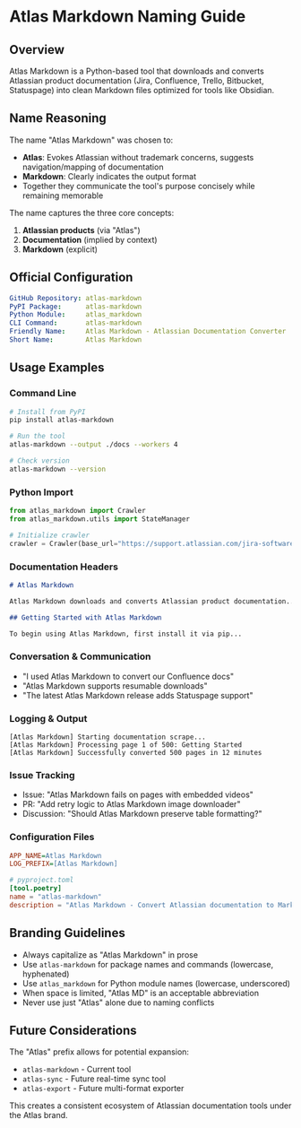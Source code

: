 # Atlas Markdown Naming Guide

## Overview

Atlas Markdown is a Python-based tool that downloads and converts Atlassian product documentation (Jira, Confluence, Trello, Bitbucket, Statuspage) into clean Markdown files optimized for tools like Obsidian.

## Name Reasoning

The name "Atlas Markdown" was chosen to:
- **Atlas**: Evokes Atlassian without trademark concerns, suggests navigation/mapping of documentation
- **Markdown**: Clearly indicates the output format
- Together they communicate the tool's purpose concisely while remaining memorable

The name captures the three core concepts:
1. **Atlassian products** (via "Atlas")
2. **Documentation** (implied by context)
3. **Markdown** (explicit)

## Official Configuration

```yaml
GitHub Repository: atlas-markdown
PyPI Package:      atlas-markdown
Python Module:     atlas_markdown
CLI Command:       atlas-markdown
Friendly Name:     Atlas Markdown - Atlassian Documentation Converter
Short Name:        Atlas Markdown
```

## Usage Examples

### Command Line
```bash
# Install from PyPI
pip install atlas-markdown

# Run the tool
atlas-markdown --output ./docs --workers 4

# Check version
atlas-markdown --version
```

### Python Import
```python
from atlas_markdown import Crawler
from atlas_markdown.utils import StateManager

# Initialize crawler
crawler = Crawler(base_url="https://support.atlassian.com/jira-software-cloud/")
```

### Documentation Headers
```markdown
# Atlas Markdown

Atlas Markdown downloads and converts Atlassian product documentation...

## Getting Started with Atlas Markdown

To begin using Atlas Markdown, first install it via pip...
```

### Conversation & Communication
- "I used Atlas Markdown to convert our Confluence docs"
- "Atlas Markdown supports resumable downloads"
- "The latest Atlas Markdown release adds Statuspage support"

### Logging & Output
```
[Atlas Markdown] Starting documentation scrape...
[Atlas Markdown] Processing page 1 of 500: Getting Started
[Atlas Markdown] Successfully converted 500 pages in 12 minutes
```

### Issue Tracking
- Issue: "Atlas Markdown fails on pages with embedded videos"
- PR: "Add retry logic to Atlas Markdown image downloader"
- Discussion: "Should Atlas Markdown preserve table formatting?"

### Configuration Files
```ini
APP_NAME=Atlas Markdown
LOG_PREFIX=[Atlas Markdown]
```

```toml
# pyproject.toml
[tool.poetry]
name = "atlas-markdown"
description = "Atlas Markdown - Convert Atlassian documentation to Markdown"
```

## Branding Guidelines

- Always capitalize as "Atlas Markdown" in prose
- Use `atlas-markdown` for package names and commands (lowercase, hyphenated)
- Use `atlas_markdown` for Python module names (lowercase, underscored)
- When space is limited, "Atlas MD" is an acceptable abbreviation
- Never use just "Atlas" alone due to naming conflicts

## Future Considerations

The "Atlas" prefix allows for potential expansion:
- `atlas-markdown` - Current tool
- `atlas-sync` - Future real-time sync tool
- `atlas-export` - Future multi-format exporter

This creates a consistent ecosystem of Atlassian documentation tools under the Atlas brand.
